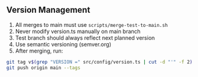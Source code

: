 ## Version Management
1. All merges to main must use `scripts/merge-test-to-main.sh`
2. Never modify version.ts manually on main branch
3. Test branch should always reflect next planned version
4. Use semantic versioning (semver.org)
5. After merging, run:
```bash
git tag v$(grep "VERSION =" src/config/version.ts | cut -d "'" -f 2)
git push origin main --tags
``` 
